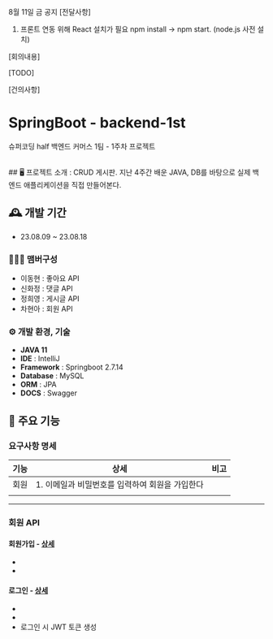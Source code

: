8월 11일 금 공지
[전달사항]
1. 프론트 연동 위해 React 설치가 필요
   npm install -> npm start. (node.js 사전 설치)



[회의내용]


[TODO]


[건의사항]







# SpringBoot - backend-1st
슈퍼코딩 half 백엔드 커머스 1팀 - 1주차 프로젝트

<br>
## 🖥️ 프로젝트 소개 : 
CRUD 게시판.
지난 4주간 배운 JAVA,  DB를 바탕으로 실제 백엔드 애플리케이션을 직접 만들어본다.

## 🕰️ 개발 기간
* 23.08.09 ~ 23.08.18

### 🧑‍🤝‍🧑 맴버구성
 - 이동현 : 좋아요 API
 - 신화정 : 댓글 API
 - 정희영 : 게시글 API 
 - 차현아 : 회원 API

### ⚙️ 개발 환경, 기술
- **JAVA 11**
- **IDE** : IntelliJ
- **Framework** : Springboot 2.7.14
- **Database** : MySQL
- **ORM** : JPA
- **DOCS** : Swagger

## 📌 주요 기능
### 요구사항 명세
| 기능          | 상세            | 비고           |
| :---         |     :---:      |      ---      |
| 회원          | 1. 이메일과 비밀번호를 입력하여 회원을 가입한다     |     |
|      |        |       |

<hr>

### 회원 API
#### 회원가입 - <a href="" >상세</a>
- 
- 
#### 로그인 - <a href="" >상세</a>
- 
-
- 로그인 시 JWT 토큰 생성
